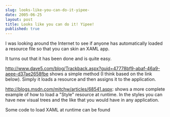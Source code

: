 ```yaml
---
slug: looks-like-you-can-do-it-yipee-
date: 2005-06-25
layout: post
title: Looks like you can do it! Yipee!
published: true
---
```

I was looking around the Internet to see if anyone has automatically loaded a resource file so that you can skin an XAML app.<p />It turns out that it has been done and is quite easy.<p /><a href="http://www.dave5.com/blog/Trackback.aspx?guid=47778bf9-abaf-46a9-aeee-d37ae2658fbe">http://www.dave5.com/blog/Trackback.aspx?guid=47778bf9-abaf-46a9-aeee-d37ae2658fbe</a> shows a simple method (I think based on the link below).  Simply it loads a resource and then assigns it to the application.<p /><a href="http://blogs.msdn.com/mitchw/articles/68541.aspx">http://blogs.msdn.com/mitchw/articles/68541.aspx</a>: shows a more complete example of how to load a "Style" resource at runtime.  In the styles you can have new visual trees and the like that you would have in any application.<p />Some code to load XAML at runtime can be found<div class="blogger-post-footer"><img class="posterous_download_image" src="https://blogger.googleusercontent.com/tracker/8109338-111972641288721348?l=www.kinlan.co.uk%2Findex.html" height="1" alt="" width="1" /></div>

